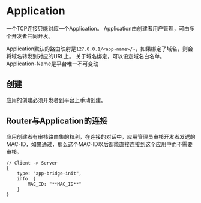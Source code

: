# Application

一个TCP连接只能对应一个Application。
Application由创建者用户管理，可由多个开发者共同开发。

Application默认的路由映射是`127.0.0.1/<app-name>/~`，如果绑定了域名，则会将域名转发到对应的URL上。
关于域名绑定，可以设定域名白名单。
Application-Name是平台唯一不可变动

## 创建

应用的创建必须开发者到平台上手动创建。

## Router与Application的连接

应用创建者有审核路由集的权利，在连接的对话中，应用管理员审核开发者发送的MAC-ID，如果通过，那么这个MAC-ID以后都能直接连接到这个应用中而不需要审核。
```
// Client -> Server
{
	type: "app-bridge-init",
	info: {
		MAC_ID: "**MAC_ID**"
	}
}
```